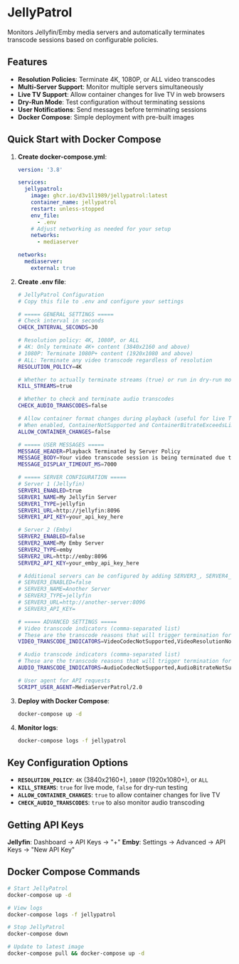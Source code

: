 # JellyPatrol

Monitors Jellyfin/Emby media servers and automatically terminates transcode sessions based on configurable policies.

## Features

- **Resolution Policies**: Terminate 4K, 1080P, or ALL video transcodes
- **Multi-Server Support**: Monitor multiple servers simultaneously
- **Live TV Support**: Allow container changes for live TV in web browsers
- **Dry-Run Mode**: Test configuration without terminating sessions
- **User Notifications**: Send messages before terminating sessions
- **Docker Compose**: Simple deployment with pre-built images

## Quick Start with Docker Compose

1. **Create docker-compose.yml**:
   ```yaml
   version: '3.8'
   
   services:
     jellypatrol:
       image: ghcr.io/d3v1l1989/jellypatrol:latest
       container_name: jellypatrol
       restart: unless-stopped
       env_file:
         - .env
       # Adjust networking as needed for your setup
       networks:
         - mediaserver
   
   networks:
     mediaserver:
       external: true
   ```

2. **Create .env file**:
   ```bash
   # JellyPatrol Configuration
   # Copy this file to .env and configure your settings
   
   # ===== GENERAL SETTINGS =====
   # Check interval in seconds
   CHECK_INTERVAL_SECONDS=30
   
   # Resolution policy: 4K, 1080P, or ALL
   # 4K: Only terminate 4K+ content (3840x2160 and above)
   # 1080P: Terminate 1080P+ content (1920x1080 and above) 
   # ALL: Terminate any video transcode regardless of resolution
   RESOLUTION_POLICY=4K
   
   # Whether to actually terminate streams (true) or run in dry-run mode (false)
   KILL_STREAMS=true
   
   # Whether to check and terminate audio transcodes
   CHECK_AUDIO_TRANSCODES=false
   
   # Allow container format changes during playback (useful for live TV in web browsers)
   # When enabled, ContainerNotSupported and ContainerBitrateExceedsLimit will be ignored
   ALLOW_CONTAINER_CHANGES=false
   
   # ===== USER MESSAGES =====
   MESSAGE_HEADER=Playback Terminated by Server Policy
   MESSAGE_BODY=Your video transcode session is being terminated due to server resource policy. Please adjust your quality settings.
   MESSAGE_DISPLAY_TIMEOUT_MS=7000
   
   # ===== SERVER CONFIGURATION =====
   # Server 1 (Jellyfin)
   SERVER1_ENABLED=true
   SERVER1_NAME=My Jellyfin Server
   SERVER1_TYPE=jellyfin
   SERVER1_URL=http://jellyfin:8096
   SERVER1_API_KEY=your_api_key_here
   
   # Server 2 (Emby)
   SERVER2_ENABLED=false
   SERVER2_NAME=My Emby Server
   SERVER2_TYPE=emby
   SERVER2_URL=http://emby:8096
   SERVER2_API_KEY=your_emby_api_key_here
   
   # Additional servers can be configured by adding SERVER3_, SERVER4_, etc.
   # SERVER3_ENABLED=false
   # SERVER3_NAME=Another Server
   # SERVER3_TYPE=jellyfin
   # SERVER3_URL=http://another-server:8096
   # SERVER3_API_KEY=
   
   # ===== ADVANCED SETTINGS =====
   # Video transcode indicators (comma-separated list)
   # These are the transcode reasons that will trigger termination for video content
   VIDEO_TRANSCODE_INDICATORS=VideoCodecNotSupported,VideoResolutionNotSupported,VideoBitrateNotSupported,VideoFramerateNotSupported,VideoLevelNotSupported,VideoProfileNotSupported,AnamorphicVideoNotSupported,VideoRangeNotSupported,VideoRangeTypeNotSupported,ContainerNotSupported,ContainerBitrateExceedsLimit
   
   # Audio transcode indicators (comma-separated list)
   # These are the transcode reasons that will trigger termination for audio content
   AUDIO_TRANSCODE_INDICATORS=AudioCodecNotSupported,AudioBitrateNotSupported,AudioChannelsNotSupported,AudioSampleRateNotSupported,AudioBitDepthNotSupported
   
   # User agent for API requests
   SCRIPT_USER_AGENT=MediaServerPatrol/2.0
   ```

3. **Deploy with Docker Compose**:
   ```bash
   docker-compose up -d
   ```

4. **Monitor logs**:
   ```bash
   docker-compose logs -f jellypatrol
   ```

## Key Configuration Options

- **`RESOLUTION_POLICY`**: `4K` (3840x2160+), `1080P` (1920x1080+), or `ALL` 
- **`KILL_STREAMS`**: `true` for live mode, `false` for dry-run testing
- **`ALLOW_CONTAINER_CHANGES`**: `true` to allow container changes for live TV
- **`CHECK_AUDIO_TRANSCODES`**: `true` to also monitor audio transcoding

## Getting API Keys

**Jellyfin**: Dashboard → API Keys → "+"
**Emby**: Settings → Advanced → API Keys → "New API Key"

## Docker Compose Commands

```bash
# Start JellyPatrol
docker-compose up -d

# View logs
docker-compose logs -f jellypatrol

# Stop JellyPatrol
docker-compose down

# Update to latest image
docker-compose pull && docker-compose up -d
```
